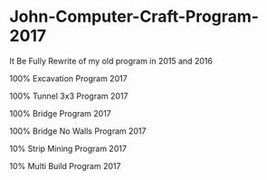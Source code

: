 # John-Computer-Craft-Program-2017
It Be Fully Rewrite of my old program in 2015 and 2016

100% Excavation Program 2017

100% Tunnel 3x3 Program 2017

100% Bridge Program 2017

100% Bridge No Walls Program 2017

10% Strip Mining Program 2017

10% Multi Build Program 2017